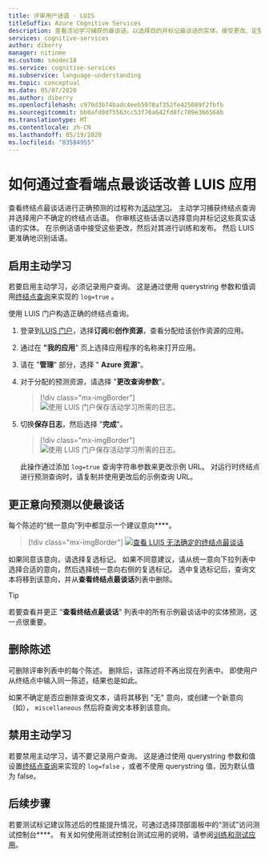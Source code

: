 ```yaml
---
title: 评审用户话语 - LUIS
titleSuffix: Azure Cognitive Services
description: 查看活动学习捕获的最谈话，以选择目的并标记最谈话的实体。接受更改、定型和发布。
services: cognitive-services
author: diberry
manager: nitinme
ms.custom: seodec18
ms.service: cognitive-services
ms.subservice: language-understanding
ms.topic: conceptual
ms.date: 05/07/2020
ms.author: diberry
ms.openlocfilehash: c976d3b74badc4eeb5978af352fe425089f2fbfb
ms.sourcegitcommit: bb0afd0df5563cc53f76a642fd8fc709e366568b
ms.translationtype: MT
ms.contentlocale: zh-CN
ms.lasthandoff: 05/19/2020
ms.locfileid: "83584955"
---
```

# <a name="how-to-improve-the-luis-app-by-reviewing-endpoint-utterances"></a>如何通过查看端点最谈话改善 LUIS 应用

查看终结点最谈话进行正确预测的过程称为[活动学习](luis-concept-review-endpoint-utterances.md)。 主动学习捕获终结点查询并选择用户不确定的终结点话语。 你审核这些话语以选择意向并标记这些真实话语的实体。 在示例话语中接受这些更改，然后对其进行训练和发布。 然后 LUIS 更准确地识别话语。

## <a name="enable-active-learning"></a>启用主动学习

若要启用主动学习，必须记录用户查询。 这是通过使用 querystring 参数和值调用[终结点查询](luis-get-started-create-app.md#query-the-v3-api-prediction-endpoint)来实现的 `log=true` 。

使用 LUIS 门户构造正确的终结点查询。

1. 登录到[LUIS 门户](https://www.luis.ai)，选择**订阅**和**创作资源**，查看分配给该创作资源的应用。
1. 通过在 **"我的应用**" 页上选择应用程序的名称来打开应用。
1. 请在 "**管理**" 部分，选择 " **Azure 资源**"。
1. 对于分配的预测资源，请选择 "**更改查询参数**"。

    > [!div class="mx-imgBorder"]
    > ![使用 LUIS 门户保存活动学习所需的日志。](./media/luis-tutorial-review-endpoint-utterances/azure-portal-change-query-url-settings.png)

1. 切换**保存日志**，然后选择 "**完成**"。

    > [!div class="mx-imgBorder"]
    > ![使用 LUIS 门户保存活动学习所需的日志。](./media/luis-tutorial-review-endpoint-utterances/luis-portal-manage-azure-resource-save-logs.png)

     此操作通过添加 `log=true` 查询字符串参数来更改示例 URL。 对运行时终结点进行预测查询时，请复制并使用更改后的示例查询 URL。

## <a name="correct-intent-predictions-to-align-utterances"></a>更正意向预测以使最谈话

每个陈述的“统一意向”列中都显示一个建议意向****。

> [!div class="mx-imgBorder"]
> [![查看 LUIS 无法确定的终结点最谈话](./media/label-suggested-utterances/review-endpoint-utterances.png)](./media/label-suggested-utterances/review-endpoint-utterances.png#lightbox)

如果同意该意向，请选择复选标记。 如果不同意建议，请从统一意向下拉列表中选择合适的意向，然后选择统一意向右侧的复选标记。 选中复选标记后，查询文本将移到该意向，并从**查看终结点最谈话**列表中删除。

> [!TIP]
> 若要查看并更正 "**查看终结点最谈话**" 列表中的所有示例最谈话中的实体预测，这一点很重要。

## <a name="delete-utterance"></a>删除陈述

可删除评审列表中的每个陈述。 删除后，该陈述将不再出现在列表中。 即使用户从终结点中输入同一陈述，结果也是如此。

如果不确定是否应删除查询文本，请将其移到 "无" 意向，或创建一个新意向（如）， `miscellaneous` 然后将查询文本移到该意向。

## <a name="disable-active-learning"></a>禁用主动学习

若要禁用主动学习，请不要记录用户查询。 这是通过使用 querystring 参数和值设置[终结点查询](luis-get-started-create-app.md#query-the-v2-api-prediction-endpoint)来实现的 `log=false` ，或者不使用 querystring 值，因为默认值为 false。

## <a name="next-steps"></a>后续步骤

若要测试标记建议陈述后的性能提升情况，可通过选择顶部面板中的“测试”访问测试控制台****。 有关如何使用测试控制台测试应用的说明，请参阅[训练和测试应用](luis-interactive-test.md)。
